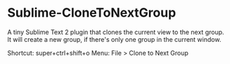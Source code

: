 Sublime-CloneToNextGroup
========================

A tiny Sublime Text 2 plugin that clones the current view to the next group. It will create a new group, if there's only one group in the current window. 

Shortcut: super+ctrl+shift+o
Menu: File > Clone to Next Group